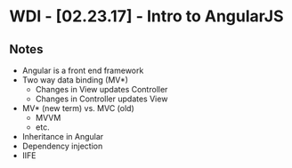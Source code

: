 # WDI - [02.23.17] - Intro to AngularJS

## Notes

- Angular is a front end framework
- Two way data binding (MV*)
    - Changes in View updates Controller
    - Changes in Controller updates View
- MV* (new term) vs. MVC (old)
    - MVVM
    - etc.
- Inheritance in Angular
- Dependency injection
- IIFE


